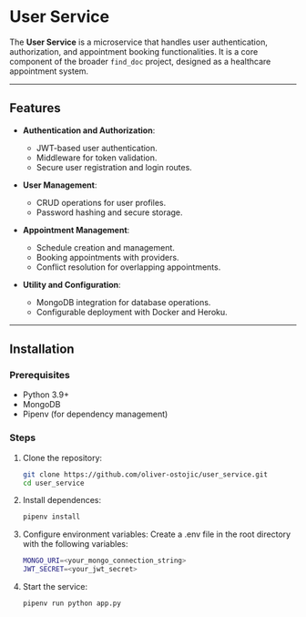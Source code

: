 # User Service

The **User Service** is a microservice that handles user authentication, authorization, and appointment booking functionalities. It is a core component of the broader `find_doc` project, designed as a healthcare appointment system. 

---

## Features

- **Authentication and Authorization**:
  - JWT-based user authentication.
  - Middleware for token validation.
  - Secure user registration and login routes.

- **User Management**:
  - CRUD operations for user profiles.
  - Password hashing and secure storage.

- **Appointment Management**:
  - Schedule creation and management.
  - Booking appointments with providers.
  - Conflict resolution for overlapping appointments.

- **Utility and Configuration**:
  - MongoDB integration for database operations.
  - Configurable deployment with Docker and Heroku.

---

## Installation

### Prerequisites

- Python 3.9+
- MongoDB
- Pipenv (for dependency management)

### Steps

1. Clone the repository:
   ```bash
   git clone https://github.com/oliver-ostojic/user_service.git
   cd user_service

2. Install dependences:
   ```bash
   pipenv install
4. Configure environment variables:
   Create a .env file in the root directory with the following variables:
   ```bash
   MONGO_URI=<your_mongo_connection_string>
   JWT_SECRET=<your_jwt_secret>
6. Start the service:
   ```bash
   pipenv run python app.py
   

